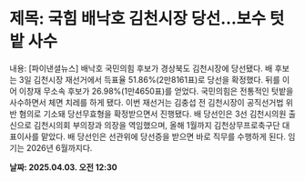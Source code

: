 # **제목: 국힘 배낙호 김천시장 당선…보수 텃밭 사수**

  내용: [파이낸셜뉴스] 배낙호 국민의힘 후보가 경상북도 김천시장에 당선됐다.    배 후보는 3일 김천시장 재선거에서 득표율 51.86%(2만8161표)로 당선을 확정했다. 뒤를 이어 이창재 무소속 후보가 26.98%(1만4650표)를 얻었다.    국민의힘은 전통적인 텃밭을 사수하면서 체면 치레를 하게 됐다. 이번 재선거는 김충섭 전 김천시장이 공직선거법 위반 혐의로 기소돼 당선무효형을 확정받으면서 진행됐다.    배 당선인은 3선 김천시의원 출신으로 김천시의회 부의장과 의장을 역임했으며, 올해 1월까지 김천상무프로축구단 대표이사를 맡았다.    배 당선인은 선관위에 당선증을 받으면 바로 직무를 수행하게 된다. 임기는 2026년 6월까지다.

  **날짜: 2025.04.03. 오전 12:30**